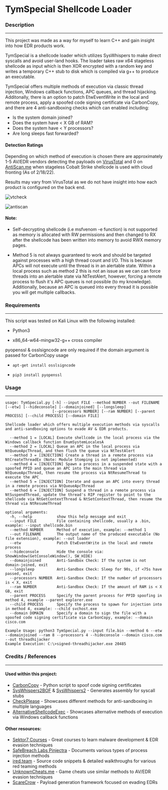 # TymSpecial Shellcode Loader


### Description
---
This project was made as a way for myself to learn C++ and gain insight into how EDR products work.

TymSpecial is a shellcode loader which utilizes SysWhispers to make direct syscalls and avoid user-land hooks. The loader takes raw x64 stageless shellcode as input which is then XOR encrypted with a random key and writes a temporary C++ stub to disk which is compiled via g++ to produce an executable. 

TymSpecial offers multiple methods of execution via classic thread injection, Windows callback functions, APC queues, and thread hijacking. Additonally, there is an option to patch EtwEventWrite in the local and remote process, apply a spoofed code signing certificate via CarbonCopy, and there are 4 anti-sandboxing checks which can enabled including:

- Is the system domain joined?
- Does the system have < X GB of RAM?
- Does the system have < Y processors?
- Are long sleeps fast forwarded?

#### Detection Ratings

Depending on which method of execution is chosen there are approximately 1-5 AV/EDR vendors detecting the payloads on [VirusTotal](https://virustotal.com) and 0 on [AntiScan.me](https://antiscan.me) when stageless Cobalt Strike shellcode is used with cloud fronting (As of 2/18/22). 

Results may vary from VirusTotal as we do not have insight into how each product is configured on the back end. 

![vtcheck](/images/virustotal-results.png)

![antiscan](/images/scanme-results.png)


#### Note: 

- Self-decrypting shellcode (i.e msfvenom -e function) is not supported as memory is allocated with RW permissions and then changed to RX after the shellcode has been written into memory to avoid RWX memory pages. 

- Method 5 is not always guaranteed to work and should be targeted against processes with a high thread count and I/O. This is because APCs will not execute until the thread is in an alertable state. Within a local process such as method 2 this is not an issue as we can can force threads into an alertable state via NtTestAlert, however, forcing a remote process to flush it's APC queues is not possible (to my knowledge). Additionally, because an APC is queued into every thread it is possible you will get multiple callbacks.


### Requirements
---
This script was tested on Kali Linux with the following installed:

- Python3

- x86_64-w64-mingw32-g++ cross compiler

pyopenssl & osslsigncode are only required if the domain argument is passed for CarbonCopy usage

- ```apt-get install osslsigncode```

- ```pip3 install pyopenssl```


### Usage
---
```
usage: TymSpecial.py [-h] --input FILE --method NUMBER --out FILENAME [--etw] [--hideconsole] [--domainjoined] [--longsleep]
                     [--processors NUMBER] [--ram NUMBER] [--parent PROCESS] [--child PROCESS] [--domain FILE]

Shellcode loader which offers multiple execution methods via syscalls and anti-sandboxing options to evade AV & EDR products.

  --method 1 = [LOCAL] Execute shellcode in the local process via the Windows callback function EnumSystemLocalesA
  --method 2 = [LOCAL] Queue an APC in the local process via NtQueueApcThread, and then flush the queue via NtTestAlert
  --method 3 = [INJECTION] Create a thread in a remote process via NtCreateThreadEx (Note: Module Stomping is not implemented)
  --method 4 = [INJECTION] Spawn a process in a suspended state with a spoofed PPID and queue an APC into the main thread via NtQueueApcThread, then resume the process via NtResumeThread to execute the APC
  --method 5 = [INJECTION] Iterate and queue an APC into every thread in a remote process via NtQueueApcThread
  --method 6 = [INJECTION] Suspend a thread in a remote process via NtSuspendThread, update the thread's RIP register to point to the shellcode via NtGetContextThread & NtSetContextThread, then resume the thread via NtResumeThread
  
optional arguments:
  -h, --help           show this help message and exit
  --input FILE         File containing shellcode, usually a .bin, example: --input shellcode.bin
  --method NUMBER      Method of execution, example: --method 1
  --out FILENAME       The output name of the produced executable (No file extension), example: --out loader
  --etw                Patch EtwEventWrite in the local and remote process
  --hideconsole        Hide the console via: ShowWindow(GetConsoleWindow(), SW_HIDE)
  --domainjoined       Anti-Sandbox Check: If the system is not domain-joined, exit
  --longsleep          Anti-Sandbox Check: Sleep for 90s, if <75s have passed, exit
  --processors NUMBER  Anti-Sandbox Check: If the number of processors is < X, exit
  --ram NUMBER         Anti-Sandbox Check: If the amount of RAM is < X GB, exit
  --parent PROCESS     Specify the parent process for PPID spoofing in method 4, example --parent explorer.exe
  --child PROCESS      Specify the process to spawn for injection into in method 4, example: --child svchost.exe
  --domain DOMAIN      Specify a domain to sign the file with a spoofed code signing certificate via CarbonCopy, example: --domain cisco.com

Example Usage: python3 TymSpecial.py --input file.bin --method 6 --etw --domainjoined --ram 8 --processors 4 --hideconsole --domain cisco.com --out threadhijacker
Example Execution: C:\>signed-threadhijacker.exe 20485
```


### Credits / References
---

#### Used within this project:
- [CarbonCopy](https://github.com/paranoidninja/CarbonCopy) - Python script to spoof code signing certificates
- [SysWhispers2BOF](https://github.com/FalconForceTeam/SysWhispers2BOF) & [SysWhispers2](https://github.com/jthuraisamy/SysWhispers2) - Generates assembly for syscall stubs 
- [CheckPlease](https://github.com/Arvanaghi/CheckPlease) - Showcases different methods for anti-sandboxing in multiple languages
- [AlternativeShellcodeExec](https://github.com/S4R1N/AlternativeShellcodeExec) - Showcases alternative methods of execution via Windows callback functions

#### Other resources:
- [Sektor7 Courses](https://institute.sektor7.net/) - Great courses to learn malware development & EDR evasion techniques
- [SafeBreach Labs Pinjectra](https://github.com/SafeBreach-Labs/pinjectra) - Documents various types of process injection methods
- [ired.team](https://www.ired.team/) - Source code snippets & detailed walkthroughs for various red teaming methods
- [UnknownCheats.me](https://unknowncheats.me) - Game cheats use similar methods to AV/EDR evasion techniques
- [ScareCrow](https://github.com/optiv/ScareCrow) - Payload generation framework focused on evading EDRs

